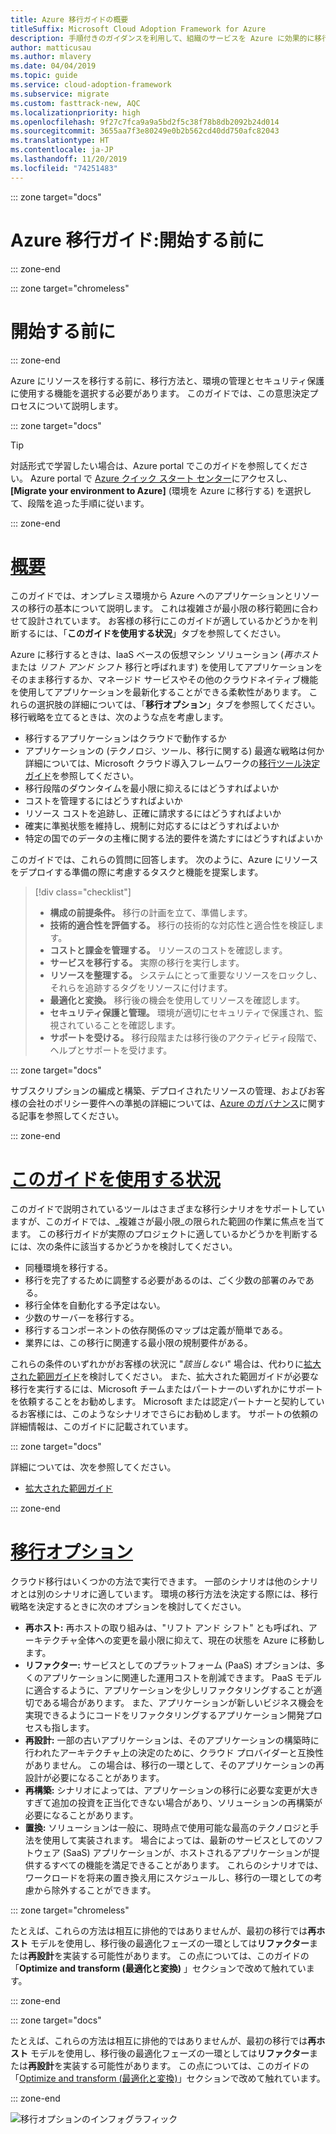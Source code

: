 ```yaml
---
title: Azure 移行ガイドの概要
titleSuffix: Microsoft Cloud Adoption Framework for Azure
description: 手順付きのガイダンスを利用して、組織のサービスを Azure に効果的に移行する方法について説明します。
author: matticusau
ms.author: mlavery
ms.date: 04/04/2019
ms.topic: guide
ms.service: cloud-adoption-framework
ms.subservice: migrate
ms.custom: fasttrack-new, AQC
ms.localizationpriority: high
ms.openlocfilehash: 9f27c7fca9a9a5bd2f5c38f78b8db2092b24d014
ms.sourcegitcommit: 3655aa7f3e80249e0b2b562cd40dd750afc82043
ms.translationtype: HT
ms.contentlocale: ja-JP
ms.lasthandoff: 11/20/2019
ms.locfileid: "74251483"
---
```

::: zone target="docs"

# <a name="azure-migration-guide-before-you-start"></a>Azure 移行ガイド:開始する前に

::: zone-end

::: zone target="chromeless"

# <a name="before-you-start"></a>開始する前に

::: zone-end

Azure にリソースを移行する前に、移行方法と、環境の管理とセキュリティ保護に使用する機能を選択する必要があります。 このガイドでは、この意思決定プロセスについて説明します。

::: zone target="docs"

> [!TIP]
> 対話形式で学習したい場合は、Azure portal でこのガイドを参照してください。 Azure portal で [Azure クイック スタート センター](https://portal.azure.com/?feature.quickstart=true#blade/Microsoft_Azure_Resources/QuickstartCenterBlade)にアクセスし、 **[Migrate your environment to Azure]** \(環境を Azure に移行する\) を選択して、段階を追った手順に従います。

::: zone-end

# <a name="overviewtaboverview"></a>[概要](#tab/Overview)

このガイドでは、オンプレミス環境から Azure へのアプリケーションとリソースの移行の基本について説明します。 これは複雑さが最小限の移行範囲に合わせて設計されています。 お客様の移行にこのガイドが適しているかどうかを判断するには、「**このガイドを使用する状況**」タブを参照してください。

Azure に移行するときは、IaaS ベースの仮想マシン ソリューション (_再ホスト_ または _リフト アンド シフト_ 移行と呼ばれます) を使用してアプリケーションをそのまま移行するか、マネージド サービスやその他のクラウドネイティブ機能を使用してアプリケーションを最新化することができる柔軟性があります。 これらの選択肢の詳細については、「**移行オプション**」タブを参照してください。 移行戦略を立てるときは、次のような点を考慮します。

- 移行するアプリケーションはクラウドで動作するか
- アプリケーションの (テクノロジ、ツール、移行に関する) 最適な戦略は何か 詳細については、Microsoft クラウド導入フレームワークの[移行ツール決定ガイド](../../decision-guides/migrate-decision-guide/index.md)を参照してください。
- 移行段階のダウンタイムを最小限に抑えるにはどうすればよいか
- コストを管理するにはどうすればよいか
- リソース コストを追跡し、正確に請求するにはどうすればよいか
- 確実に準拠状態を維持し、規制に対応するにはどうすればよいか
- 特定の国でのデータの主権に関する法的要件を満たすにはどうすればよいか

このガイドでは、これらの質問に回答します。 次のように、Azure にリソースをデプロイする準備の際に考慮するタスクと機能を提案します。

> [!div class="checklist"]
>
> - **構成の前提条件。** 移行の計画を立て、準備します。
> - **技術的適合性を評価する。** 移行の技術的な対応性と適合性を検証します。
> - **コストと課金を管理する。** リソースのコストを確認します。
> - **サービスを移行する。** 実際の移行を実行します。
> - **リソースを整理する。** システムにとって重要なリソースをロックし、それらを追跡するタグをリソースに付けます。
> - **最適化と変換。** 移行後の機会を使用してリソースを確認します。
> - **セキュリティ保護と管理。** 環境が適切にセキュリティで保護され、監視されていることを確認します。
> - **サポートを受ける。** 移行段階または移行後のアクティビティ段階で、ヘルプとサポートを受けます。

::: zone target="docs"

サブスクリプションの編成と構築、デプロイされたリソースの管理、およびお客様の会社のポリシー要件への準拠の詳細については、[Azure のガバナンス](https://docs.microsoft.com/azure/security/governance-in-azure)に関する記事を参照してください。

::: zone-end

# <a name="when-to-use-this-guidetabwhentousethisguide"></a>[このガイドを使用する状況](#tab/WhenToUseThisGuide)

このガイドで説明されているツールはさまざまな移行シナリオをサポートしていますが、このガイドでは、_複雑さが最小限_の限られた範囲の作業に焦点を当てます。 この移行ガイドが実際のプロジェクトに適しているかどうかを判断するには、次の条件に該当するかどうかを検討してください。

- 同種環境を移行する。
- 移行を完了するために調整する必要があるのは、ごく少数の部署のみである。
- 移行全体を自動化する予定はない。
- 少数のサーバーを移行する。
- 移行するコンポーネントの依存関係のマップは定義が簡単である。
- 業界には、この移行に関連する最小限の規制要件がある。

これらの条件のいずれかがお客様の状況に "_該当しない_" 場合は、代わりに[拡大された範囲ガイド](../expanded-scope/index.md)を検討してください。 また、拡大された範囲ガイドが必要な移行を実行するには、Microsoft チームまたはパートナーのいずれかにサポートを依頼することをお勧めします。 Microsoft または認定パートナーと契約しているお客様には、このようなシナリオでさらにお勧めします。 サポートの依頼の詳細情報は、このガイドに記載されています。

<!-- markdownlint-enable MD033 -->

::: zone target="docs"

詳細については、次を参照してください。

- [拡大された範囲ガイド](../expanded-scope/index.md)

::: zone-end

# <a name="migration-optionstabmigrationoptions"></a>[移行オプション](#tab/MigrationOptions)

クラウド移行はいくつかの方法で実行できます。 一部のシナリオは他のシナリオとは別のシナリオに適しています。 環境の移行方法を決定する際には、移行戦略を決定するときに次のオプションを検討してください。

- **再ホスト:** 再ホストの取り組みは、"リフト アンド シフト" とも呼ばれ、アーキテクチャ全体への変更を最小限に抑えて、現在の状態を Azure に移動します。
- **リファクター:** サービスとしてのプラットフォーム (PaaS) オプションは、多くのアプリケーションに関連した運用コストを削減できます。 PaaS モデルに適合するように、アプリケーションを少しリファクタリングすることが適切である場合があります。 また、アプリケーションが新しいビジネス機会を実現できるようにコードをリファクタリングするアプリケーション開発プロセスも指します。
- **再設計:** 一部の古いアプリケーションは、そのアプリケーションの構築時に行われたアーキテクチャ上の決定のために、クラウド プロバイダーと互換性がありません。 この場合は、移行の一環として、そのアプリケーションの再設計が必要になることがあります。
- **再構築:** シナリオによっては、アプリケーションの移行に必要な変更が大きすぎて追加の投資を正当化できない場合があり、ソリューションの再構築が必要になることがあります。
- **置換:** ソリューションは一般に、現時点で使用可能な最高のテクノロジと手法を使用して実装されます。 場合によっては、最新のサービスとしてのソフトウェア (SaaS) アプリケーションが、ホストされるアプリケーションが提供するすべての機能を満足できることがあります。 これらのシナリオでは、ワークロードを将来の置き換え用にスケジュールし、移行の一環としての考慮から除外することができます。

::: zone target="chromeless"

たとえば、これらの方法は相互に排他的ではありませんが、最初の移行では**再ホスト** モデルを使用し、移行後の最適化フェーズの一環としては**リファクター**または**再設計**を実装する可能性があります。 この点については、このガイドの「**Optimize and transform (最適化と変換)** 」セクションで改めて触れています。

::: zone-end

::: zone target="docs"

たとえば、これらの方法は相互に排他的ではありませんが、最初の移行では**再ホスト** モデルを使用し、移行後の最適化フェーズの一環としては**リファクター**または**再設計**を実装する可能性があります。 この点については、このガイドの「[Optimize and transform (最適化と変換)](./optimize-and-transform.md)」セクションで改めて触れています。

::: zone-end

![移行オプションのインフォグラフィック](../../_images/migrate/migration-options.png)
